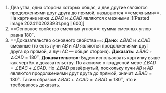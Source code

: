 1. Два угла, одна сторона которых общая, а две другие являются продолжениями друг друга до прямой, называются ==смежными==. На картинке ниже $\angle BAC$ и $\angle CAD$ являются смежными
   ![[Pasted image 20241102023931.png | 600]]
2. ==Основное свойство смежных углов==: сумма смежных углов равна $180^{\circ}$.
3. ==Доказательство основного свойства==:
   **Дано**: $\angle BAC$ и $\angle CAD$ смежные (то есть лучи $AB$ и $AD$ являются продолжениями друг друга до прямой, а луч $AC$ — общая сторона).
   **Доказать**: $\angle BAC + \angle CAD = 180^{\circ}$.
   **Доказательство:**
   Будем использовать картинку выше как чертёж к доказательству.  По аксиоме о градусной мере $\angle BAD = \angle BAC + \angle CAD$. Но $\angle BAD$ развёрнутый, поскольку лучи $AB$ и $AD$ являются продолжениями друг друга до прямой, значит $\angle BAD = 180^{\circ}$. Таким образом $\angle BAC + \angle CAD = \angle BAD = 180^{\circ}$, что и требовалось доказать.